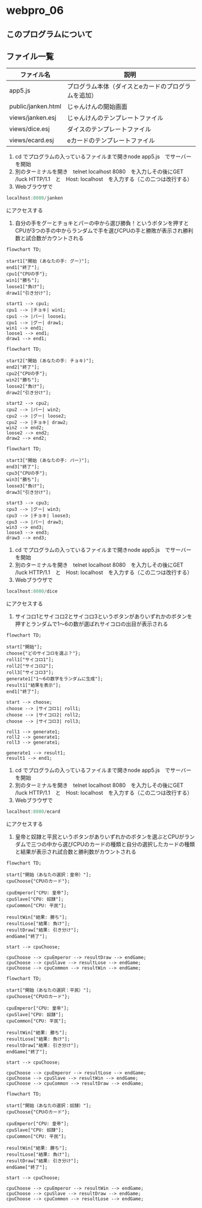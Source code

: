 # webpro_06
## このプログラムについて
## ファイル一覧
ファイル名 |説明
-|-
app5.js | プログラム本体（ダイスとeカードのプログラムを追加）
public/janken.html | じゃんけんの開始画面
views/janken.esj | じゃんけんのテンプレートファイル
views/dice.esj | ダイスのテンプレートファイル
views/ecard.esj | eカードのテンプレートファイル

1. cd でプログラムの入っているファイルまで開きnode app5.js　でサーバーを開始
1. 別のターミナルを開き　telnet localhost 8080　を入力しその後にGET /luck HTTP/1.1　と　Host: localhost　を入力する（この二つは改行する）
1. Webブラウザで
```javascript
localhost:8080/janken
```
にアクセスする
1. 自分の手をグーとチョキとパーの中から選び勝負！というボタンを押すとCPUが3つの手の中からランダムで手を選びCPUの手と勝敗が表示され勝利数と試合数がカウントされる

```mermaid
flowchart TD;

start1["開始 (あなたの手: グー)"];
end1["終了"];
cpu1{"CPUの手"};
win1["勝ち"];
loose1["負け"];
draw1["引き分け"];

start1 --> cpu1;
cpu1 --> |チョキ| win1;
cpu1 --> |パー| loose1;
cpu1 --> |グー| draw1;
win1 --> end1;
loose1 --> end1;
draw1 --> end1;
```

```mermaid
flowchart TD;

start2["開始 (あなたの手: チョキ)"];
end2["終了"];
cpu2{"CPUの手"};
win2["勝ち"];
loose2["負け"];
draw2["引き分け"];

start2 --> cpu2;
cpu2 --> |パー| win2;
cpu2 --> |グー| loose2;
cpu2 --> |チョキ| draw2;
win2 --> end2;
loose2 --> end2;
draw2 --> end2;
```

```mermaid
flowchart TD;

start3["開始 (あなたの手: パー)"];
end3["終了"];
cpu3{"CPUの手"};
win3["勝ち"];
loose3["負け"];
draw3["引き分け"];

start3 --> cpu3;
cpu3 --> |グー| win3;
cpu3 --> |チョキ| loose3;
cpu3 --> |パー| draw3;
win3 --> end3;
loose3 --> end3;
draw3 --> end3;
```




1. cd でプログラムの入っているファイルまで開きnode app5.js　でサーバーを開始
1. 別のターミナルを開き　telnet localhost 8080　を入力しその後にGET /luck HTTP/1.1　と　Host: localhost　を入力する（この二つは改行する）
1. Webブラウザで
```javascript
localhost:8080/dice
```
にアクセスする
1. サイコロ1とサイコロ2とサイコロ3というボタンがありいずれかのボタンを押すとランダムで1〜6の数が選ばれサイコロの出目が表示される

```mermaid
flowchart TD;

start["開始"];
choose{"どのサイコロを選ぶ？"};
roll1["サイコロ1"];
roll2["サイコロ2"];
roll3["サイコロ3"];
generate1["1〜6の数字をランダムに生成"];
result1["結果を表示"];
end1["終了"];

start --> choose;
choose --> |サイコロ1| roll1;
choose --> |サイコロ2| roll2;
choose --> |サイコロ3| roll3;

roll1 --> generate1;
roll2 --> generate1;
roll3 --> generate1;

generate1 --> result1;
result1 --> end1;
```



1. cd でプログラムの入っているファイルまで開きnode app5.js　でサーバーを開始
1. 別のターミナルを開き　telnet localhost 8080　を入力しその後にGET /luck HTTP/1.1　と　Host: localhost　を入力する（この二つは改行する）
1. Webブラウザで
```javascript
localhost:8080/ecard
```
にアクセスする
1. 皇帝と奴隷と平民というボタンがありいずれかのボタンを選ぶとCPUがランダムで三つの中から選びCPUのカードの種類と自分の選択したカードの種類と結果が表示され試合数と勝利数がカウントされる

```mermaid
flowchart TD;

start["開始（あなたの選択：皇帝）"];
cpuChoose{"CPUのカード"};

cpuEmperor["CPU: 皇帝"];
cpuSlave["CPU: 奴隷"];
cpuCommon["CPU: 平民"];

resultWin["結果: 勝ち"];
resultLose["結果: 負け"];
resultDraw["結果: 引き分け"];
endGame["終了"];

start --> cpuChoose;

cpuChoose --> cpuEmperor --> resultDraw --> endGame;
cpuChoose --> cpuSlave --> resultLose --> endGame;
cpuChoose --> cpuCommon --> resultWin --> endGame;
```


```mermaid
flowchart TD;

start["開始（あなたの選択：平民）"];
cpuChoose{"CPUのカード"};

cpuEmperor["CPU: 皇帝"];
cpuSlave["CPU: 奴隷"];
cpuCommon["CPU: 平民"];

resultWin["結果: 勝ち"];
resultLose["結果: 負け"];
resultDraw["結果: 引き分け"];
endGame["終了"];

start --> cpuChoose;

cpuChoose --> cpuEmperor --> resultLose --> endGame;
cpuChoose --> cpuSlave --> resultWin --> endGame;
cpuChoose --> cpuCommon --> resultDraw --> endGame;
```


```mermaid
flowchart TD;

start["開始（あなたの選択：奴隷）"];
cpuChoose{"CPUのカード"};

cpuEmperor["CPU: 皇帝"];
cpuSlave["CPU: 奴隷"];
cpuCommon["CPU: 平民"];

resultWin["結果: 勝ち"];
resultLose["結果: 負け"];
resultDraw["結果: 引き分け"];
endGame["終了"];

start --> cpuChoose;

cpuChoose --> cpuEmperor --> resultWin --> endGame;
cpuChoose --> cpuSlave --> resultDraw --> endGame;
cpuChoose --> cpuCommon --> resultLose --> endGame;
```




